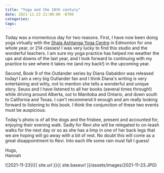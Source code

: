 ```yaml
---
title: "Yoga and the 18th century"
date: 2021-11-23 21:00:00 -0700
categories:
tags:
---
```


Today was a momentous day for two reasons. First, I have now been doing yoga virtually with the [Shala Ashtanga Yoga Centre](https://www.theshala-eayc.com/ "Shala Ashtanga Yoga Centre") in Edmonton for one whole year, or 214 classes! I was very lucky to find this studio and the wonderful teachers. I am sure my yoga practice has helped me weather the ups and downs of the last year, and I look forward to continuing with my practice to see where it takes me (and my back!) in the upcoming year.

Second, Book 9 of the Outlander series by Diana Gabaldon was released today! I am a very big Outlander fan and I think Diana's writing is very entertaining and witty, not to mention she tells a wonderful and unique story. Seuss and I have listened to all her books (several times through!) while driving around Alberta, out to Manitoba and Ontario, and down south to California and Texas. I can't recommend it enough and am really looking forward to listening to this book. I think the conjunction of these two events must be auspicious.

Today's photo is of all the dogs and the frisbee, present and accounted for, enjoying their evening walk. Sadly for Revi she will be relegated to on-leash walks for the next day or so as she has a limp in one of her back legs that we are hoping will go away with a bit of rest. No doubt this will come as a great disappointment to Revi. Into each life some rain must fall I guess!

Hugs,<br />
Hannah

![2021-11-23]({{ site.url }}{{ site.baseurl }}/assets/images/2021-11-23.JPG)